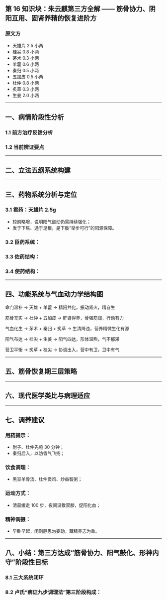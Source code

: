 ## 第 16 知识块：朱云麒第三方全解 —— 筋骨协力、阴阳互用、固肾养精的恢复进阶方

### 原文方

- 天雄片 2.5 小两
- 桂尖 0.8 小两
- 茅术 0.3 小两
- 羊藿 0.6 小两
- 秦归 0.5 小两
- 五加皮 0.5 小两
- 杜仲 0.8 小两
- 炙草 0.3 小两
- 生姜 2.0 小两

---

## 一、病情阶段性分析

### 1.1 前方治疗反馈分析

### 1.2 当前辨证要点

---

## 二、立法五纲系统构建

---

## 三、药物系统分析与定位

### 3.1 君药：天雄片 2.5g

- 较前略增，说明阳气鼓动仍需持续强化；
- 发于下焦、通于足根，是下肢“举步可行”的阳源保障。

### 3.2 臣药系统：

### 3.3 佐药结构：

### 3.4 使药结构：

---

## 四、功能系统与气血动力学结构图

命门温补 → 天雄 + 羊藿 → 精阳共化，振动肾火，精自生

筋骨充实 → 杜仲 + 五加皮 → 肝肾得养，骨强筋润，行动有力

气血化生 → 茅术 + 秦归 + 炙草 → 生清降浊，营养精微生化有源

阳气布达 → 桂尖 + 生姜 → 阳气四达，形体温煦，气不郁滞

营卫平衡 → 炙草 + 桂尖 → 协调出入，营中有卫，卫中有气

---

## 五、筋骨恢复期三层策略

---

## 六、现代医学类比与病理适应

---

## 七、调养建议

### 用药提示：

- 附子、杜仲先煎 30 分钟；
- 秦归后入，以防香气飞扬；

### 饮食调理：

- 黑豆羊骨汤、杜仲煲鸡、炒益智粥；

### 运动方式：

- 清晨缓走 100 步，夜间温敷双膝，促阳化血；

### 精神调摄：

- 早卧早起，闲则静思勿妄动，藏精养志为重。

---

## 八、小结：第三方达成“筋骨协力、阳气鼓化、形神内守”阶段性目标

### 8.1 三大系统闭环

### 8.2 卢氏“痹证九步调理法”第三阶段构成：
